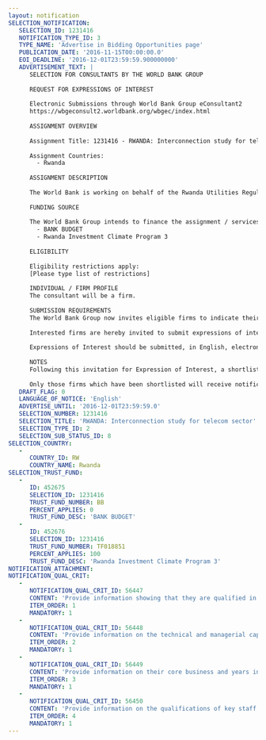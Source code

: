 ```yaml
---
layout: notification
SELECTION_NOTIFICATION: 
   SELECTION_ID: 1231416
   NOTIFICATION_TYPE_ID: 3
   TYPE_NAME: 'Advertise in Bidding Opportunities page'
   PUBLICATION_DATE: '2016-11-15T00:00:00.0'
   EOI_DEADLINE: '2016-12-01T23:59:59.900000000'
   ADVERTISEMENT_TEXT: |
      SELECTION FOR CONSULTANTS BY THE WORLD BANK GROUP
      
      REQUEST FOR EXPRESSIONS OF INTEREST
      
      Electronic Submissions through World Bank Group eConsultant2
      https://wbgeconsult2.worldbank.org/wbgec/index.html
      
      ASSIGNMENT OVERVIEW
      
      Assignment Title: 1231416 - RWANDA: Interconnection study for telecom sector
      
      Assignment Countries:
        - Rwanda
      
      ASSIGNMENT DESCRIPTION
      
      The World Bank is working on behalf of the Rwanda Utilities Regulatory Authority (RURA) to procure a consultant study to develop a future glide path for interconnect tariffs in order to enhance competition among telecom operators in Rwanda.  This would be based upon a costing model for telecommunication services and a benchmarking study of interconnect tariffs amongst peer countries elsewhere in Africa.
      
      FUNDING SOURCE
      
      The World Bank Group intends to finance the assignment / services described below under the following:
        - BANK BUDGET
        - Rwanda Investment Climate Program 3
      
      ELIGIBILITY
      
      Eligibility restrictions apply:
      [Please type list of restrictions]
      
      INDIVIDUAL / FIRM PROFILE
      The consultant will be a firm. 
      
      SUBMISSION REQUIREMENTS
      The World Bank Group now invites eligible firms to indicate their interest in providing the services.  Interested firms must provide information indicating that they are qualified to perform the services (brochures, description of similar assignments, experience in similar conditions, availability of appropriate skills among staff, etc. for firms; CV and cover letter for individuals).  Please note that the total size of all attachments should be less than 5MB.  Consultants may associate to enhance their qualifications.
      
      Interested firms are hereby invited to submit expressions of interest.
      
      Expressions of Interest should be submitted, in English, electronically through World Bank Group eConsultant2 (https://wbgeconsult2.worldbank.org/wbgec/index.html)
      
      NOTES
      Following this invitation for Expression of Interest, a shortlist of qualified firms will be formally invited to submit proposals. Shortlisting and selection will be subject to the availability of funding.
      
      Only those firms which have been shortlisted will receive notification. No debrief will be provided to firms which have not been shortlisted.
   DRAFT_FLAG: 0
   LANGUAGE_OF_NOTICE: 'English'
   ADVERTISE_UNTIL: '2016-12-01T23:59:59.0'
   SELECTION_NUMBER: 1231416
   SELECTION_TITLE: 'RWANDA: Interconnection study for telecom sector'
   SELECTION_TYPE_ID: 2
   SELECTION_SUB_STATUS_ID: 8
SELECTION_COUNTRY: 
   - 
      COUNTRY_ID: RW
      COUNTRY_NAME: Rwanda
SELECTION_TRUST_FUND: 
   - 
      ID: 452675
      SELECTION_ID: 1231416
      TRUST_FUND_NUMBER: BB
      PERCENT_APPLIES: 0
      TRUST_FUND_DESC: 'BANK BUDGET'
   - 
      ID: 452676
      SELECTION_ID: 1231416
      TRUST_FUND_NUMBER: TF018851
      PERCENT_APPLIES: 100
      TRUST_FUND_DESC: 'Rwanda Investment Climate Program 3'
NOTIFICATION_ATTACHMENT: 
NOTIFICATION_QUAL_CRIT: 
   - 
      NOTIFICATION_QUAL_CRIT_ID: 56447
      CONTENT: 'Provide information showing that they are qualified in the field of the assignment.'
      ITEM_ORDER: 1
      MANDATORY: 1
   - 
      NOTIFICATION_QUAL_CRIT_ID: 56448
      CONTENT: 'Provide information on the technical and managerial capabilities of the firm.'
      ITEM_ORDER: 2
      MANDATORY: 1
   - 
      NOTIFICATION_QUAL_CRIT_ID: 56449
      CONTENT: 'Provide information on their core business and years in business, as well as experience of working in Africa'
      ITEM_ORDER: 3
      MANDATORY: 1
   - 
      NOTIFICATION_QUAL_CRIT_ID: 56450
      CONTENT: 'Provide information on the qualifications of key staff.'
      ITEM_ORDER: 4
      MANDATORY: 1
---
```

